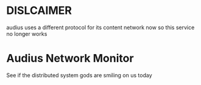 
# DISLCAIMER

audius uses a different protocol for its content network now so this service no longer works

# Audius Network Monitor

See if the distributed system gods are smiling on us today

